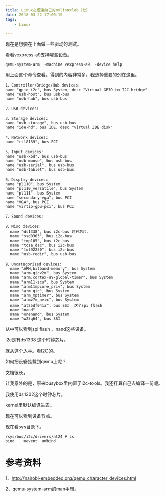 ```yaml
---
title: Linux之搭建自己的mylinuxlab（七）
date: 2018-03-22 17:00:19
tags:
	- Linux

---
```




现在是想要在上面做一些驱动的测试。

看看vexpress-a9支持哪些设备。

```
qemu-system-arm  -machine vexpress-a9  -device help
```

用上面这个命令查看。得到的内容非常多。我选择重要的列在这里。

```
1、Controller/Bridge/Hub devices:
name "gpio_i2c", bus System, desc "Virtual GPIO to I2C bridge"
name "usb-host", bus usb-bus
name "usb-hub", bus usb-bus

2、USB devices:

3、Storage devices:
name "usb-storage", bus usb-bus
name "ide-hd", bus IDE, desc "virtual IDE disk"

4、Network devices:
name "rtl8139", bus PCI

5、Input devices:
name "usb-kbd", bus usb-bus
name "usb-mouse", bus usb-bus
name "usb-serial", bus usb-bus
name "usb-tablet", bus usb-bus

6、Display devices:
name "pl110", bus System
name "pl110_versatile", bus System
name "pl111", bus System
name "secondary-vga", bus PCI
name "VGA", bus PCI
name "virtio-gpu-pci", bus PCI

7、Sound devices:

8、Misc devices:
  name "ds1338", bus i2c-bus 时钟芯片。
  name "ssd0303", bus i2c-bus
  name "tmp105", bus i2c-bus
  name "tosa_dac", bus i2c-bus
  name "twl92230", bus i2c-bus
  name "usb-redir", bus usb-bus

9、Uncategorized devices:
  name "ARM,bitband-memory", bus System
  name "arm-gicv2m", bus System
  name "arm.cortex-a9-global-timer", bus System
  name "arm11-scu", bus System
  name "arm11mpcore_priv", bus System
  name "arm_gic", bus System
  name "arm_mptimer", bus System
  name "armv7m_nvic", bus System
  name "at25df041a", bus SSI  这个spi flash
  name "nand"
  name "onenand", bus System
  name "w25q64", bus SSI
```

从中可以看到spi flash 、nand这些设备。

i2c是有ds1338 这个时钟芯片。

就从这个入手。看I2C的。



如何把设备挂载到qemu上呢？

文档很长，



让我意外的是，原来busybox里内置了i2c-tools。我还打算自己去编译一份呢。

我使用ds1302这个时钟芯片。

kernel里默认编译进去。

现在可以看到设备节点。



现在看sys目录下。

```
/sys/bus/i2c/drivers/at24 # ls
bind    uevent  unbind
```



# 参考资料

1、http://nairobi-embedded.org/qemu_character_devices.html

2、qemu-system-arm的man手册。

